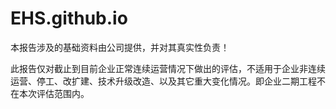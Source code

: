 # EHS.github.io
本报告涉及的基础资料由公司提供，并对其真实性负责！

此报告仅对截止到目前企业正常连续运营情况下做出的评估，不适用于企业非连续运营、停工、改扩建、技术升级改造、以及其它重大变化情况。即企业二期工程不在本次评估范围内。
